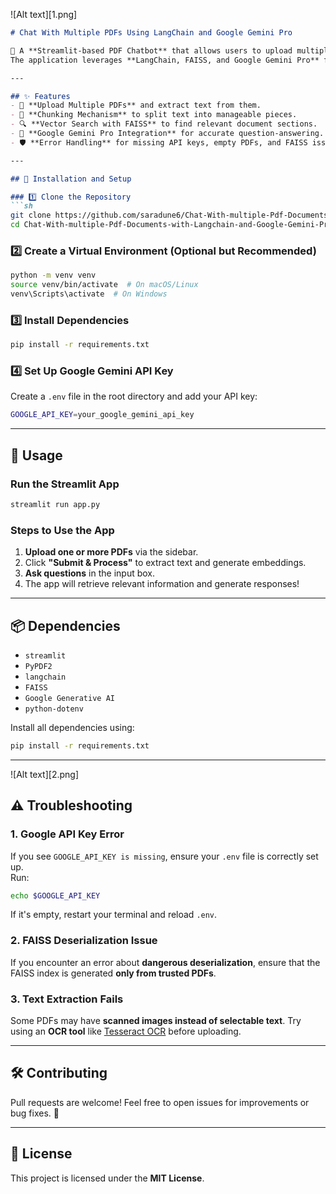 ![Alt text][1.png]
```md
# Chat With Multiple PDFs Using LangChain and Google Gemini Pro  

🚀 A **Streamlit-based PDF Chatbot** that allows users to upload multiple PDF files and ask questions about their content.  
The application leverages **LangChain, FAISS, and Google Gemini Pro** for efficient document retrieval and conversational AI.  

---

## ✨ Features
- 📄 **Upload Multiple PDFs** and extract text from them.  
- 🧩 **Chunking Mechanism** to split text into manageable pieces.  
- 🔍 **Vector Search with FAISS** to find relevant document sections.  
- 🤖 **Google Gemini Pro Integration** for accurate question-answering.  
- 🛡️ **Error Handling** for missing API keys, empty PDFs, and FAISS issues.  

---

## 🚀 Installation and Setup  

### 1️⃣ Clone the Repository  
```sh
git clone https://github.com/saradune6/Chat-With-multiple-Pdf-Documents-with-Langchain-and-Google-Gemini-Pro.git
cd Chat-With-multiple-Pdf-Documents-with-Langchain-and-Google-Gemini-Pro
```

### 2️⃣ Create a Virtual Environment (Optional but Recommended)
```sh
python -m venv venv
source venv/bin/activate  # On macOS/Linux
venv\Scripts\activate  # On Windows
```

### 3️⃣ Install Dependencies  
```sh
pip install -r requirements.txt
```

### 4️⃣ Set Up Google Gemini API Key
Create a `.env` file in the root directory and add your API key:
```sh
GOOGLE_API_KEY=your_google_gemini_api_key
```

---

## 🎯 Usage

### Run the Streamlit App
```sh
streamlit run app.py
```

### Steps to Use the App
1. **Upload one or more PDFs** via the sidebar.  
2. Click **"Submit & Process"** to extract text and generate embeddings.  
3. **Ask questions** in the input box.  
4. The app will retrieve relevant information and generate responses!  

---

## 📦 Dependencies
- `streamlit`
- `PyPDF2`
- `langchain`
- `FAISS`
- `Google Generative AI`
- `python-dotenv`

Install all dependencies using:
```sh
pip install -r requirements.txt
```

---
![Alt text][2.png]

## ⚠️ Troubleshooting
### 1. Google API Key Error
If you see `GOOGLE_API_KEY is missing`, ensure your `.env` file is correctly set up.  
Run:
```sh
echo $GOOGLE_API_KEY
```
If it's empty, restart your terminal and reload `.env`.

### 2. FAISS Deserialization Issue
If you encounter an error about **dangerous deserialization**, ensure that the FAISS index is generated **only from trusted PDFs**.

### 3. Text Extraction Fails
Some PDFs may have **scanned images instead of selectable text**. Try using an **OCR tool** like [Tesseract OCR](https://github.com/tesseract-ocr/tesseract) before uploading.

---

## 🛠️ Contributing
Pull requests are welcome! Feel free to open issues for improvements or bug fixes. 🚀

---

## 📜 License
This project is licensed under the **MIT License**.
```
